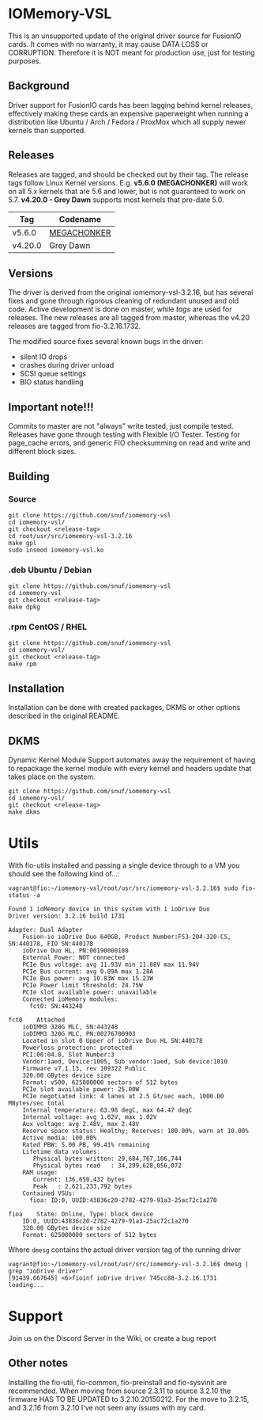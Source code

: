 # IOMemory-VSL
This is an unsupported update of the original driver source for FusionIO
cards. It comes with no warranty, it may cause DATA LOSS or CORRUPTION.
Therefore it is NOT meant for production use, just for testing purposes.

## Background
Driver support for FusionIO cards has been lagging behind kernel releases, effectively making these cards an expensive paperweight when running a distribution like Ubuntu / Arch / Fedora / ProxMox which all supply newer kernels than supported.

## Releases
Releases are tagged, and should be checked out by their tag. The release tags follow Linux Kernel versions. E.g. **v5.6.0 (MEGACHONKER)** will work on all 5.x kernels that are 5.6 and lower, but is not guaranteed to work on 5.7. **v4.20.0 - Grey Dawn** supports most kernels that pre-date 5.0.

| Tag | Codename |
| --- | --- |
| v5.6.0 | [MEGACHONKER](https://www.reddit.com/r/Chonkers/) |
| v4.20.0 | Grey Dawn |

## Versions
The driver is derived from the original iomemory-vsl-3.2.16, but has several fixes and gone through rigorous cleaning of redundant unused and old code. Active development is done on master, while *tags* are used for releases. The new releases are all tagged from master, whereas the v4.20 releases are tagged from fio-3.2.16.1732.

The modified source fixes several known bugs in the driver:
- silent IO drops
- crashes during driver unload
- SCSI queue settings
- BIO status handling

## Important note!!!
Commits to master are not "always" write tested, just compile tested. Releases have gone through testing with Flexible I/O Tester. Testing for page_cache errors, and generic FIO checksumming on read and write and different block sizes.

## Building
### Source
```
git clone https://github.com/snuf/iomemory-vsl
cd iomemory-vsl/
git checkout <release-tag>
cd root/usr/src/iomemory-vsl-3.2.16
make gpl
sudo insmod iomemory-vsl.ko
```
### .deb Ubuntu / Debian
```
git clone https://github.com/snuf/iomemory-vsl
cd iomemory-vsl
git checkout <release-tag>
make dpkg
```

### .rpm CentOS / RHEL
```
git clone https://github.com/snuf/iomemory-vsl
cd iomemory-vsl/
git checkout <release-tag>
make rpm
```

## Installation
Installation can be done with created packages, DKMS or other options described in the original README.


## DKMS
Dynamic Kernel Module Support automates away the requirement of having to repackage the kernel module with every kernel and headers update that takes place on the system.
```
git clone https://github.com/snuf/iomemory-vsl
cd iomemory-vsl/
git checkout <release-tag>
make dkms
```

# Utils
With fio-utils installed and passing a single device through to a VM  you should see the following kind of...:
```
vagrant@fio:~/iomemory-vsl/root/usr/src/iomemory-vsl-3.2.16$ sudo fio-status -a

Found 1 ioMemory device in this system with 1 ioDrive Duo
Driver version: 3.2.16 build 1731

Adapter: Dual Adapter
	Fusion-io ioDrive Duo 640GB, Product Number:FS3-204-320-CS, SN:440178, FIO SN:440178
	ioDrive Duo HL, PN:00190000108
	External Power: NOT connected
	PCIe Bus voltage: avg 11.93V min 11.88V max 11.94V
	PCIe Bus current: avg 0.89A max 1.28A
	PCIe Bus power: avg 10.83W max 15.23W
	PCIe Power limit threshold: 24.75W
	PCIe slot available power: unavailable
	Connected ioMemory modules:
	  fct0:	SN:443248

fct0	Attached
	ioDIMM3 320G MLC, SN:443248
	ioDIMM3 320G MLC, PN:00276700903
	Located in slot 0 Upper of ioDrive Duo HL SN:440178
	Powerloss protection: protected
	PCI:00:04.0, Slot Number:3
	Vendor:1aed, Device:1005, Sub vendor:1aed, Sub device:1010
	Firmware v7.1.13, rev 109322 Public
	320.00 GBytes device size
	Format: v500, 625000000 sectors of 512 bytes
	PCIe slot available power: 25.00W
	PCIe negotiated link: 4 lanes at 2.5 Gt/sec each, 1000.00 MBytes/sec total
	Internal temperature: 63.98 degC, max 64.47 degC
	Internal voltage: avg 1.02V, max 1.02V
	Aux voltage: avg 2.48V, max 2.48V
	Reserve space status: Healthy; Reserves: 100.00%, warn at 10.00%
	Active media: 100.00%
	Rated PBW: 5.00 PB, 99.41% remaining
	Lifetime data volumes:
	   Physical bytes written: 29,684,767,106,744
	   Physical bytes read   : 34,299,628,056,072
	RAM usage:
	   Current: 136,650,432 bytes
	   Peak   : 2,621,233,792 bytes
	Contained VSUs:
	  fioa:	ID:0, UUID:43836c20-2782-4279-91a3-25ac72c1a270

fioa	State: Online, Type: block device
	ID:0, UUID:43836c20-2782-4279-91a3-25ac72c1a270
	320.00 GBytes device size
	Format: 625000000 sectors of 512 bytes
```
Where `dmesg` contains the actual driver version tag of the running driver
```
vagrant@fio:~/iomemory-vsl/root/usr/src/iomemory-vsl-3.2.16$ dmesg | grep "ioDrive driver"
[91439.667645] <6>fioinf ioDrive driver 745cc88-3.2.16.1731                loading...
```

# Support
Join us on the Discord Server in the Wiki, or create a bug report

## Other notes
Installing the fio-util, fio-common, fio-preinstall and fio-sysvinit are
recommended.
When moving from source 2.3.11 to source 3.2.10 the firmware HAS TO BE UPDATED
to 3.2.10.20150212. For the move to 3.2.15, and 3.2.16 from 3.2.10 I've not seen any issues with my card.
